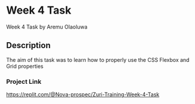 # Week 4 Task
Week 4 Task by Aremu Olaoluwa

## Description
The aim of this task was to learn how to properly use the CSS Flexbox and Grid properties



### Project Link
https://replit.com/@Nova-prospec/Zuri-Training-Week-4-Task



